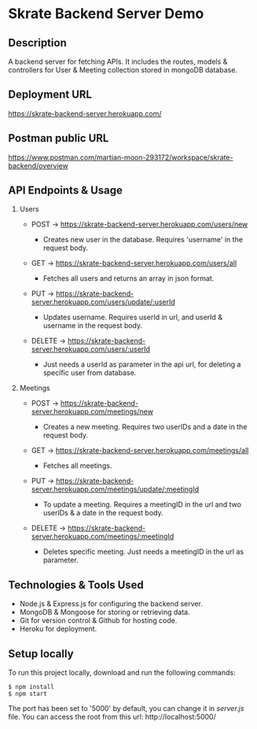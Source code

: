 # Skrate Backend Server Demo

## Description

A backend server for fetching APIs. It includes the routes, models & controllers for User & Meeting collection stored in mongoDB database.

## Deployment URL

https://skrate-backend-server.herokuapp.com/

## Postman public URL

https://www.postman.com/martian-moon-293172/workspace/skrate-backend/overview

## API Endpoints & Usage

1. Users

   -  POST -> https://skrate-backend-server.herokuapp.com/users/new

      -  Creates new user in the database. Requires 'username' in the request body.

   -  GET -> https://skrate-backend-server.herokuapp.com/users/all

      -  Fetches all users and returns an array in json format.

   -  PUT -> https://skrate-backend-server.herokuapp.com/users/update/:userId

      -  Updates username. Requires userId in url, and userId & username in the request body.

   -  DELETE -> https://skrate-backend-server.herokuapp.com/users/:userId
      -  Just needs a userId as parameter in the api url, for deleting a specific user from database.

2. Meetings

   -  POST -> https://skrate-backend-server.herokuapp.com/meetings/new

      -  Creates a new meeting. Requires two userIDs and a date in the request body.

   -  GET -> https://skrate-backend-server.herokuapp.com/meetings/all

      -  Fetches all meetings.

   -  PUT -> https://skrate-backend-server.herokuapp.com/meetings/update/:meetingId

      -  To update a meeting. Requires a meetingID in the url and two userIDs & a date in the request body.

   -  DELETE -> https://skrate-backend-server.herokuapp.com/meetings/:meetingId
      -  Deletes specific meeting. Just needs a meetingID in the url as parameter.

## Technologies & Tools Used

-  Node.js & Express.js for configuring the backend server.
-  MongoDB & Mongoose for storing or retrieving data.
-  Git for version control & Github for hosting code.
-  Heroku for deployment.

## Setup locally

To run this project locally, download and run the following commands:

```
$ npm install
$ npm start
```

The port has been set to '5000' by default, you can change it in _server.js_ file. You can access the root from this url: http://localhost:5000/
